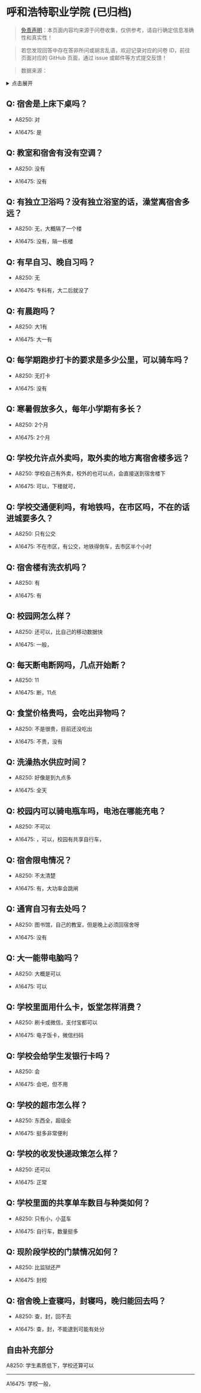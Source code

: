 # 呼和浩特职业学院 (已归档)

> [免责声明](https://colleges.chat/#_3)：本页面内容均来源于问卷收集，仅供参考，请自行确定信息准确性和真实性！

> 若您发现回答中存在答非所问或胡言乱语，欢迎记录对应的问卷 ID，前往页面对应的 GitHub 页面，通过 issue 或邮件等方式提交反馈！

> 数据来源：

<details><summary>点击展开</summary>
<ul>
<li>A8250: 匿名 (2022 年 06 月)</li>
<li>A16475: 匿名 (2022 年 11 月)</li>
</ul>
</details>

## Q: 宿舍是上床下桌吗？

- A8250: 对

- A16475: 是

## Q: 教室和宿舍有没有空调？

- A8250: 没有

- A16475: 没有

## Q: 有独立卫浴吗？没有独立浴室的话，澡堂离宿舍多远？

- A8250: 无，大概隔了一个楼

- A16475: 没有，隔一栋楼

## Q: 有早自习、晚自习吗？

- A8250: 无

- A16475: 专科有，大二后就没了

## Q: 有晨跑吗？

- A8250: 大1有

- A16475: 大一有

## Q: 每学期跑步打卡的要求是多少公里，可以骑车吗？

- A8250: 无打卡

- A16475: 没有

## Q: 寒暑假放多久，每年小学期有多长？

- A8250: 2个月

- A16475: 2个月

## Q: 学校允许点外卖吗，取外卖的地方离宿舍楼多远？

- A8250: 学校自己有外卖，校外的也可以点，会直接送到宿舍楼下

- A16475: 可以，下楼就可，

## Q: 学校交通便利吗，有地铁吗，在市区吗，不在的话进城要多久？

- A8250: 只有公交

- A16475: 不在市区，有公交，地铁得倒车，去市区半个小时

## Q: 宿舍楼有洗衣机吗？

- A8250: 有

- A16475: 有

## Q: 校园网怎么样？

- A8250: 还可以，比自己的移动数据快

- A16475: 一般，

## Q: 每天断电断网吗，几点开始断？

- A8250: 11

- A16475: 断，11点

## Q: 食堂价格贵吗，会吃出异物吗？

- A8250: 不是很贵，目前还没吃出

- A16475: 不贵，没有

## Q: 洗澡热水供应时间？

- A8250: 好像是到九点多

- A16475: 全天

## Q: 校园内可以骑电瓶车吗，电池在哪能充电？

- A8250: 不可以

- A16475: ，可以，校园有共享自行车，

## Q: 宿舍限电情况？

- A8250: 不太清楚

- A16475: 有，大功率会跳闸

## Q: 通宵自习有去处吗？

- A8250: 图书馆，自己的教室，但是晚上必须回宿舍呀

- A16475: 没有

## Q: 大一能带电脑吗？

- A8250: 大概是可以

- A16475: 可以

## Q: 学校里面用什么卡，饭堂怎样消费？

- A8250: 刷卡或微信，支付宝都可以

- A16475: 电子饭卡，微信扫码

## Q: 学校会给学生发银行卡吗？

- A8250: 会

- A16475: 会吧，但不用

## Q: 学校的超市怎么样？

- A8250: 东西全，超级全

- A16475: 挺多非常便利

## Q: 学校的收发快递政策怎么样？

- A8250: 还可以

- A16475: 正常

## Q: 学校里面的共享单车数目与种类如何？

- A8250: 只有小，小蓝车

- A16475: 自行车，数量挺多

## Q: 现阶段学校的门禁情况如何？

- A8250: 比监狱还严

- A16475: 封校

## Q: 宿舍晚上查寝吗，封寝吗，晚归能回去吗？

- A8250: 查，封，回不去

- A16475: 查，封，不能逮到可能有处分

## 自由补充部分

A8250: 学生素质低下，学校还算可以

***

A16475: 学校一般，